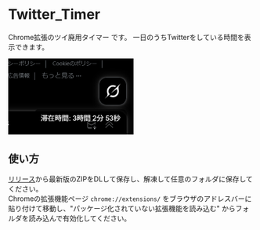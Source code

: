 # Twitter_Timer
Chrome拡張のツイ廃用タイマー です。 一日のうちTwitterをしている時間を表示できます。  

<img src="スクリーンショット 2025-05-19 194538.png" width="256">

## 使い方
[リリース](https://github.com/mizugane-kou/Twitter_Timer/releases)から最新版のZIPをDLして保存し、解凍して任意のフォルダに保存してください。  
Chromeの拡張機能ページ `chrome://extensions/` をブラウザのアドレスバーに貼り付けて移動し、"パッケージ化されていない拡張機能を読み込む" からフォルダを読み込んで有効化してください。


